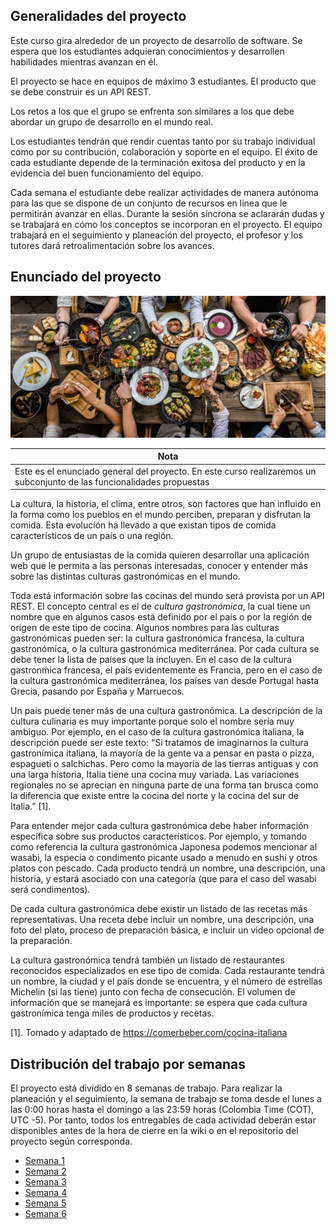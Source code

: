 ## Generalidades del proyecto

Este curso gira alrededor de un proyecto de desarrollo de software. Se espera que los estudiantes adquieran conocimientos y desarrollen habilidades mientras avanzan en él.

El proyecto se hace en equipos de máximo 3 estudiantes. El producto que se debe construir es un API REST.

Los retos a los que el grupo se enfrenta son similares a los que debe abordar un grupo de desarrollo en el mundo real.

Los estudiantes tendrán que rendir cuentas tanto por su trabajo individual como por su contribución, colaboración y soporte en el equipo. El éxito de cada estudiante depende de la terminación exitosa del producto y en la evidencia del buen funcionamiento del equipo.

Cada semana el estudiante debe realizar actividades de manera autónoma para las que se dispone de un conjunto de recursos en línea que le permitirán avanzar en ellas. Durante la sesión síncrona se aclararán dudas y se trabajará en cómo los conceptos se incorporan en el proyecto. El equipo trabajará en el seguimiento y planeación del proyecto, el profesor y los tutores dará retroalimentación sobre los avances.

## Enunciado del proyecto

![](./assets/images/gastronomy.png)

| Nota                                                                                                                   |
| ---------------------------------------------------------------------------------------------------------------------- |
| Este es el enunciado general del proyecto. En este curso realizaremos un subconjunto de las funcionalidades propuestas |

La cultura, la historia, el clima, entre otros, son factores que han influido en la forma como los pueblos en el mundo perciben, preparan y disfrutan la comida. Esta evolución ha llevado a que existan tipos de comida característicos de un país o una región.

Un grupo de entusiastas de la comida quieren desarrollar una aplicación web que le permita a las personas interesadas, conocer y entender más sobre las distintas culturas gastronómicas en el mundo. 

Toda está información sobre las cocinas del mundo será provista por un API REST. El concepto central es el de _cultura gastronómica_, la cual tiene un nombre que en algunos casos está definido por el país o por la región de origen de este tipo de cocina. Algunos nombres para las culturas gastronómicas pueden ser: la cultura gastronómica francesa, la cultura gastronómica, o la cultura gastronómica mediterránea. Por cada cultura se debe tener la lista de países que la incluyen. En el caso de la cultura gastronḿica francesa, el país evidentemente es Francia, pero en el caso de la cultura gastronómica mediterránea, los países van desde Portugal hasta Grecia, pasando por España y Marruecos. 

Un país puede tener más de una cultura gastronómica. La descripción de la cultura culinaria es muy importante porque solo el nombre sería muy ambiguo. Por ejemplo, en el caso de la cultura gastronómica italiana, la descripción puede ser este texto: “Si tratamos de imaginarnos la cultura gastronímica italiana, la mayoría de la gente va a pensar en pasta o pizza, espagueti o salchichas. Pero como la mayoría de las tierras antiguas y con una larga historia, Italia tiene una cocina muy variada. Las variaciones regionales no se aprecian en ninguna parte de una forma tan brusca como la diferencia que existe entre la cocina del norte y la cocina del sur de Italia.” [1].

Para entender mejor cada cultura gastronómica debe haber información específica sobre sus productos característicos. Por ejemplo, y tomando como referencia la cultura gastronómica Japonesa podemos mencionar al wasabi, la especia o condimento picante usado a menudo en sushi y otros platos con pescado. Cada producto tendrá un nombre, una descripción, una historia, y estará asociado con una categoría (que para el caso del wasabi será condimentos).

De cada cultura gastronómica debe existir un listado de las recetas más representativas. Una receta debe incluir un nombre, una descripción, una foto del plato, proceso de preparación básica, e incluir un video opcional de la preparación.

La cultura gastronómica tendrá también un listado de restaurantes reconocidos especializados en ese tipo de comida. Cada restaurante tendrá un nombre, la ciudad y el país donde se encuentra, y el número de estrellas Michelin (si las tiene) junto con fecha de consecución. El volumen de información que se manejará es importante: se espera que cada cultura gastronímica tenga miles de productos y recetas. 

[1]. Tomado y adaptado de https://comerbeber.com/cocina-italiana

## Distribución del trabajo por semanas

El proyecto está dividido en 8 semanas de trabajo. Para realizar la planeación y el seguimiento, la semana de trabajo se toma desde el lunes a las 0:00 horas hasta el domingo a las 23:59 horas (Colombia Time (COT), UTC -5). Por tanto, todos los entregables de cada actividad deberán estar disponibles antes de la hora de cierre en la wiki o en el repositorio del proyecto según corresponda.

- [Semana 1](./semanas/semana1/semana1.md)
- [Semana 2](./semanas/semana2/semana2.md)
- [Semana 3](./semanas/semana3/semana3.md)
- [Semana 4](./semanas/semana4/semana4.md)
- [Semana 5](./semanas/semana5/semana5.md)
- [Semana 6](./semanas/semana6/semana6.md)

